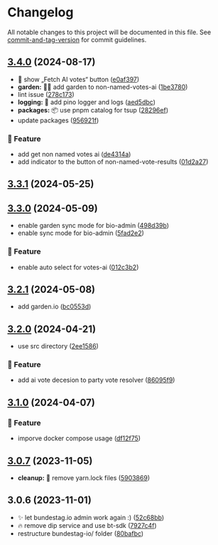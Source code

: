 # Changelog

All notable changes to this project will be documented in this file. See [commit-and-tag-version](https://github.com/absolute-version/commit-and-tag-version) for commit guidelines.

## [3.4.0](https://github.com/demokratie-live/democracy-development/compare/bundestag.io-admin@v3.3.1...bundestag.io-admin@v3.4.0) (2024-08-17)


* 🐛 show „Fetch AI votes“ button ([e0af397](https://github.com/demokratie-live/democracy-development/commit/e0af39794d091ab67657eb2bba2d180bf626c904))
* **garden:** 🧑‍🌾 add garden to non-named-votes-ai ([1be3780](https://github.com/demokratie-live/democracy-development/commit/1be3780aa5bfb347917e991b88b9792b7ebd1cab))
* lint issue ([278c173](https://github.com/demokratie-live/democracy-development/commit/278c173747494d461347ec04f38ca92542f25be7))
* **logging:** 🧐 add pino logger and logs ([aed5dbc](https://github.com/demokratie-live/democracy-development/commit/aed5dbc0ac40ef2861d7197c77899469e9747d15))
* **packages:** 📦 use pnpm catalog for tsup ([28296ef](https://github.com/demokratie-live/democracy-development/commit/28296efc10543878f19af319b92e8b86a07c9fe2))
* update packages ([956921f](https://github.com/demokratie-live/democracy-development/commit/956921f3fc83f93e606a403d75463d38641fc595))


### 🚀 Feature

* add get non named votes ai ([de4314a](https://github.com/demokratie-live/democracy-development/commit/de4314a0002a1f349dbef40aeba74aba492f95e8))
* add indicator to the button of non-named-vote-results ([01d2a27](https://github.com/demokratie-live/democracy-development/commit/01d2a27ab8210bad55ac5e8d8e3e66bb1738c489))

## [3.3.1](https://github.com/demokratie-live/democracy-development/compare/bundestag.io-admin@v3.3.0...bundestag.io-admin@v3.3.1) (2024-05-25)

## [3.3.0](https://github.com/demokratie-live/democracy-development/compare/bundestag.io-admin@v3.2.1...bundestag.io-admin@v3.3.0) (2024-05-09)


* enable garden sync mode for bio-admin ([498d39b](https://github.com/demokratie-live/democracy-development/commit/498d39be4a85d0de5b641d3fd7a6a1fed8314eb2))
* enable sync mode for bio-admin ([5fad2e2](https://github.com/demokratie-live/democracy-development/commit/5fad2e275e7684f6b8c009d7b01c16efff3139b2))


### 🚀 Feature

* enable auto select for votes-ai ([012c3b2](https://github.com/demokratie-live/democracy-development/commit/012c3b2c17540b85ab60571c37611bb6d61312a1))

## [3.2.1](https://github.com/demokratie-live/democracy-development/compare/bundestag.io-admin@v3.2.0...bundestag.io-admin@v3.2.1) (2024-05-08)


* add garden.io ([bc0553d](https://github.com/demokratie-live/democracy-development/commit/bc0553d2dbae414c2d9f418dc06530bcc2ea82e7))

## [3.2.0](https://github.com/demokratie-live/democracy-development/compare/bundestag.io-admin@v3.1.0...bundestag.io-admin@v3.2.0) (2024-04-21)


* use src directory ([2ee1586](https://github.com/demokratie-live/democracy-development/commit/2ee158689e7e488471246f33ce4f4384ad88259e))


### 🚀 Feature

* add ai vote decesion to party vote resolver ([86095f9](https://github.com/demokratie-live/democracy-development/commit/86095f96e520ec4d5853e131d09a8c58072f5128))

## [3.1.0](https://github.com/demokratie-live/democracy-development/compare/bundestag.io-admin@v3.0.7...bundestag.io-admin@v3.1.0) (2024-04-07)


### 🚀 Feature

* imporve docker compose usage ([df12f75](https://github.com/demokratie-live/democracy-development/commit/df12f751199dc85ac0ca7d9425d09faf3af836ea))

## [3.0.7](https://github.com/demokratie-live/democracy-development/compare/bundestag.io-admin@v3.0.6...bundestag.io-admin@v3.0.7) (2023-11-05)


* **cleanup:** 🧹 remove yarn.lock files ([5903869](https://github.com/demokratie-live/democracy-development/commit/59038691fceadc388574d7fd6b00951cc6e53eb0))

## 3.0.6 (2023-11-01)


* ✨ let bundestag.io admin work again :) ([52c68bb](https://github.com/demokratie-live/democracy-development/commit/52c68bbc54454306ac025b14800977220ee774ed))
* 🔥 remove dip service and use bt-sdk ([7927c4f](https://github.com/demokratie-live/democracy-development/commit/7927c4f4205ce7bc03e407ac5f36192117166fd2))
* restructure bundestag-io/ folder ([80bafbc](https://github.com/demokratie-live/democracy-development/commit/80bafbc2550632654fd4051f88c095c13317425e))
